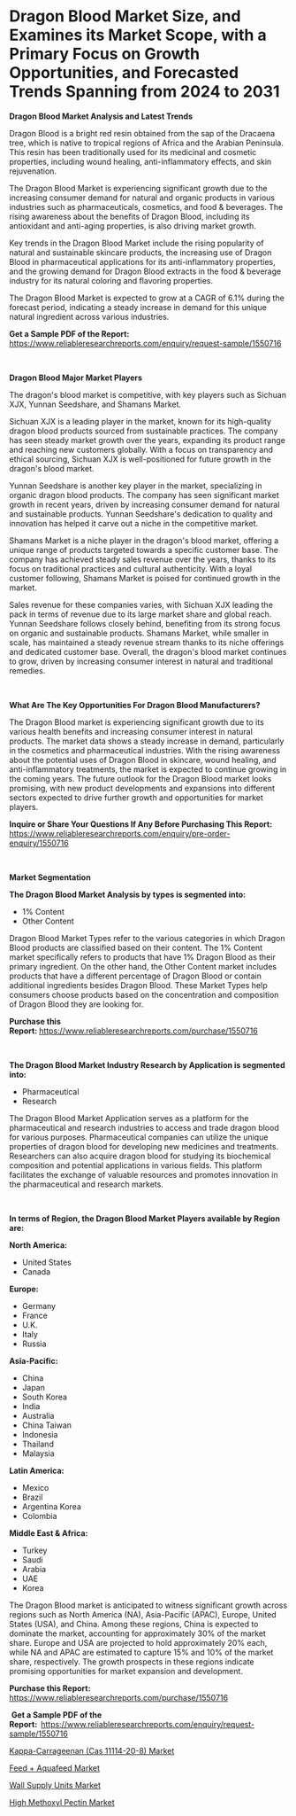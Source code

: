 <p><h1>Dragon Blood Market Size, and Examines its Market Scope, with a Primary Focus on Growth Opportunities, and Forecasted Trends Spanning from 2024 to 2031</h1></p><p><strong>Dragon Blood Market Analysis and Latest Trends</strong></p>
<p><p>Dragon Blood is a bright red resin obtained from the sap of the Dracaena tree, which is native to tropical regions of Africa and the Arabian Peninsula. This resin has been traditionally used for its medicinal and cosmetic properties, including wound healing, anti-inflammatory effects, and skin rejuvenation.</p><p>The Dragon Blood Market is experiencing significant growth due to the increasing consumer demand for natural and organic products in various industries such as pharmaceuticals, cosmetics, and food & beverages. The rising awareness about the benefits of Dragon Blood, including its antioxidant and anti-aging properties, is also driving market growth.</p><p>Key trends in the Dragon Blood Market include the rising popularity of natural and sustainable skincare products, the increasing use of Dragon Blood in pharmaceutical applications for its anti-inflammatory properties, and the growing demand for Dragon Blood extracts in the food & beverage industry for its natural coloring and flavoring properties.</p><p>The Dragon Blood Market is expected to grow at a CAGR of 6.1% during the forecast period, indicating a steady increase in demand for this unique natural ingredient across various industries.</p></p>
<p><strong>Get a Sample PDF of the Report:&nbsp;</strong> <a href="https://www.reliableresearchreports.com/enquiry/request-sample/1550716">https://www.reliableresearchreports.com/enquiry/request-sample/1550716</a></p>
<p>&nbsp;</p>
<p><strong>Dragon Blood Major Market Players</strong></p>
<p><p>The dragon's blood market is competitive, with key players such as Sichuan XJX, Yunnan Seedshare, and Shamans Market. </p><p>Sichuan XJX is a leading player in the market, known for its high-quality dragon blood products sourced from sustainable practices. The company has seen steady market growth over the years, expanding its product range and reaching new customers globally. With a focus on transparency and ethical sourcing, Sichuan XJX is well-positioned for future growth in the dragon's blood market.</p><p>Yunnan Seedshare is another key player in the market, specializing in organic dragon blood products. The company has seen significant market growth in recent years, driven by increasing consumer demand for natural and sustainable products. Yunnan Seedshare's dedication to quality and innovation has helped it carve out a niche in the competitive market.</p><p>Shamans Market is a niche player in the dragon's blood market, offering a unique range of products targeted towards a specific customer base. The company has achieved steady sales revenue over the years, thanks to its focus on traditional practices and cultural authenticity. With a loyal customer following, Shamans Market is poised for continued growth in the market.</p><p>Sales revenue for these companies varies, with Sichuan XJX leading the pack in terms of revenue due to its large market share and global reach. Yunnan Seedshare follows closely behind, benefiting from its strong focus on organic and sustainable products. Shamans Market, while smaller in scale, has maintained a steady revenue stream thanks to its niche offerings and dedicated customer base. Overall, the dragon's blood market continues to grow, driven by increasing consumer interest in natural and traditional remedies.</p></p>
<p>&nbsp;</p>
<p><strong>What Are The Key Opportunities For Dragon Blood Manufacturers?</strong></p>
<p><p>The Dragon Blood market is experiencing significant growth due to its various health benefits and increasing consumer interest in natural products. The market data shows a steady increase in demand, particularly in the cosmetics and pharmaceutical industries. With the rising awareness about the potential uses of Dragon Blood in skincare, wound healing, and anti-inflammatory treatments, the market is expected to continue growing in the coming years. The future outlook for the Dragon Blood market looks promising, with new product developments and expansions into different sectors expected to drive further growth and opportunities for market players.</p></p>
<p><strong>Inquire or Share Your Questions If Any Before Purchasing This Report:</strong> <a href="https://www.reliableresearchreports.com/enquiry/pre-order-enquiry/1550716">https://www.reliableresearchreports.com/enquiry/pre-order-enquiry/1550716</a></p>
<p>&nbsp;</p>
<p><strong>Market Segmentation</strong></p>
<p><strong>The Dragon Blood Market Analysis by types is segmented into:</strong></p>
<p><ul><li>1% Content</li><li>Other Content</li></ul></p>
<p><p>Dragon Blood Market Types refer to the various categories in which Dragon Blood products are classified based on their content. The 1% Content market specifically refers to products that have 1% Dragon Blood as their primary ingredient. On the other hand, the Other Content market includes products that have a different percentage of Dragon Blood or contain additional ingredients besides Dragon Blood. These Market Types help consumers choose products based on the concentration and composition of Dragon Blood they are looking for.</p></p>
<p><strong>Purchase this Report:&nbsp;</strong><a href="https://www.reliableresearchreports.com/purchase/1550716">https://www.reliableresearchreports.com/purchase/1550716</a></p>
<p>&nbsp;</p>
<p><strong>The Dragon Blood Market Industry Research by Application is segmented into:</strong></p>
<p><ul><li>Pharmaceutical</li><li>Research</li></ul></p>
<p><p>The Dragon Blood Market Application serves as a platform for the pharmaceutical and research industries to access and trade dragon blood for various purposes. Pharmaceutical companies can utilize the unique properties of dragon blood for developing new medicines and treatments. Researchers can also acquire dragon blood for studying its biochemical composition and potential applications in various fields. This platform facilitates the exchange of valuable resources and promotes innovation in the pharmaceutical and research markets.</p></p>
<p>&nbsp;</p>
<p><strong>In terms of Region, the Dragon Blood Market Players available by Region are:</strong></p>
<p>
    <p> <strong> North America: </strong>
        <ul>
            <li>United States</li>
            <li>Canada</li>
        </ul>
        </p> 
    <p> <strong> Europe: </strong>
        <ul>
            <li>Germany</li>
            <li>France</li>
            <li>U.K.</li>
            <li>Italy</li>
            <li>Russia</li>
        </ul>
        </p> 
    <p> <strong> Asia-Pacific: </strong>
        <ul>
            <li>China</li>
            <li>Japan</li>
            <li>South Korea</li>
            <li>India</li>
            <li>Australia</li>
            <li>China Taiwan</li>
            <li>Indonesia</li>
            <li>Thailand</li>
            <li>Malaysia</li>
        </ul>
        </p> 
    <p> <strong> Latin America: </strong>
        <ul>
            <li>Mexico</li>
            <li>Brazil</li>
            <li>Argentina Korea</li>
            <li>Colombia</li>
        </ul>
        </p> 
    <p> <strong> Middle East & Africa: </strong>
        <ul>
            <li>Turkey</li>
            <li>Saudi</li>
            <li>Arabia</li>
            <li>UAE</li>
            <li>Korea</li>
        </ul>
    </p>
    </p>
<p><p>The Dragon Blood market is anticipated to witness significant growth across regions such as North America (NA), Asia-Pacific (APAC), Europe, United States (USA), and China. Among these regions, China is expected to dominate the market, accounting for approximately 30% of the market share. Europe and USA are projected to hold approximately 20% each, while NA and APAC are estimated to capture 15% and 10% of the market share, respectively. The growth prospects in these regions indicate promising opportunities for market expansion and development.</p></p>
<p><strong>Purchase this Report: </strong><a href="https://www.reliableresearchreports.com/purchase/1550716">https://www.reliableresearchreports.com/purchase/1550716</a></p>
<p>&nbsp;<strong>Get a Sample PDF of the Report:&nbsp;&nbsp;</strong><a href="https://www.reliableresearchreports.com/enquiry/request-sample/1550716">https://www.reliableresearchreports.com/enquiry/request-sample/1550716</a></p>
<p><strong></strong></p>
<p><p><a href="https://view.publitas.com/reportprime-1/kappa-carrageenan-cas-11114-20-8-market-research-report-the-key-to-successful-business-strategy-forecasted-for-period-from-2023-2030/">Kappa-Carrageenan (Cas 11114-20-8) Market</a></p><p><a href="https://view.publitas.com/reportprime-1/feed-aquafeed-market-analysis-and-market-size-global-industry-overview-market-segmentation-and-forecast-2023-to-2030/">Feed + Aquafeed Market</a></p><p><a href="https://extreme-scabiosa-c81.notion.site/Wall-Supply-Units-Market-Offers-Provide-Insightful-Data-for-the-Time-Period-from-2024-to-2031-and-al-0217cfce96d6454cafa6b09ea116963d">Wall Supply Units Market</a></p><p><a href="https://view.publitas.com/reportprime-1/high-methoxyl-pectin-market-a-comprehensive-report-of-its-market-share-growth-trends-2023-2030/">High Methoxyl Pectin Market</a></p></p>